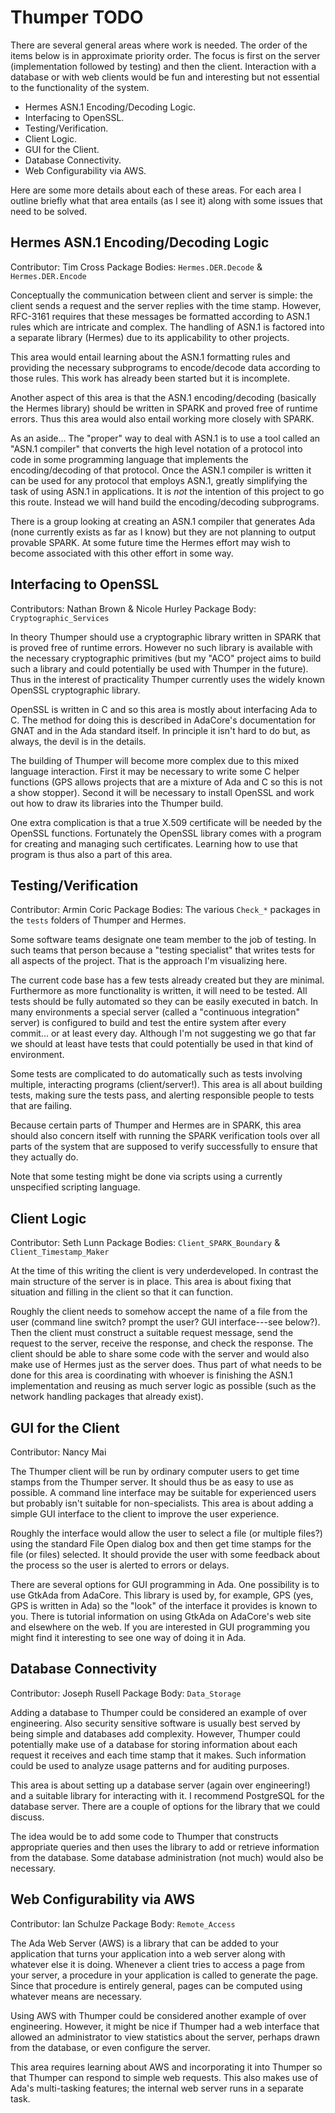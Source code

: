 
Thumper TODO
============

There are several general areas where work is needed. The order of the items below is in
approximate priority order. The focus is first on the server (implementation followed by
testing) and then the client. Interaction with a database or with web clients would be fun and
interesting but not essential to the functionality of the system.

+ Hermes ASN.1 Encoding/Decoding Logic.
+ Interfacing to OpenSSL.
+ Testing/Verification.
+ Client Logic.
+ GUI for the Client.
+ Database Connectivity.
+ Web Configurability via AWS.

Here are some more details about each of these areas. For each area I outline briefly what that
area entails (as I see it) along with some issues that need to be solved.

Hermes ASN.1 Encoding/Decoding Logic
------------------------------------

Contributor: Tim Cross
Package Bodies: `Hermes.DER.Decode` & `Hermes.DER.Encode`

Conceptually the communication between client and server is simple: the client sends a request
and the server replies with the time stamp. However, RFC-3161 requires that these messages be
formatted according to ASN.1 rules which are intricate and complex. The handling of ASN.1 is
factored into a separate library (Hermes) due to its applicability to other projects.

This area would entail learning about the ASN.1 formatting rules and providing the necessary
subprograms to encode/decode data according to those rules. This work has already been started
but it is incomplete.

Another aspect of this area is that the ASN.1 encoding/decoding (basically the Hermes library)
should be written in SPARK and proved free of runtime errors. Thus this area would also entail
working more closely with SPARK.

As an aside... The "proper" way to deal with ASN.1 is to use a tool called an "ASN.1 compiler"
that converts the high level notation of a protocol into code in some programming language that
implements the encoding/decoding of that protocol. Once the ASN.1 compiler is written it can be
used for any protocol that employs ASN.1, greatly simplifying the task of using ASN.1 in
applications. It is *not* the intention of this project to go this route. Instead we will hand
build the encoding/decoding subprograms.

There is a group looking at creating an ASN.1 compiler that generates Ada (none currently exists
as far as I know) but they are not planning to output provable SPARK. At some future time the
Hermes effort may wish to become associated with this other effort in some way.

Interfacing to OpenSSL
----------------------

Contributors: Nathan Brown & Nicole Hurley
Package Body: `Cryptographic_Services`

In theory Thumper should use a cryptographic library written in SPARK that is proved free of
runtime errors. However no such library is available with the necessary cryptographic primitives
(but my "ACO" project aims to build such a library and could potentially be used with Thumper in
the future). Thus in the interest of practicality Thumper currently uses the widely known
OpenSSL cryptographic library.

OpenSSL is written in C and so this area is mostly about interfacing Ada to C. The method for
doing this is described in AdaCore's documentation for GNAT and in the Ada standard itself. In
principle it isn't hard to do but, as always, the devil is in the details.

The building of Thumper will become more complex due to this mixed language interaction. First
it may be necessary to write some C helper functions (GPS allows projects that are a mixture of
Ada and C so this is not a show stopper). Second it will be necessary to install OpenSSL and
work out how to draw its libraries into the Thumper build.

One extra complication is that a true X.509 certificate will be needed by the OpenSSL functions.
Fortunately the OpenSSL library comes with a program for creating and managing such
certificates. Learning how to use that program is thus also a part of this area.

Testing/Verification
--------------------

Contributor: Armin Coric
Package Bodies: The various `Check_*` packages in the `tests` folders of Thumper and Hermes.

Some software teams designate one team member to the job of testing. In such teams that person
because a "testing specialist" that writes tests for all aspects of the project. That is the
approach I'm visualizing here.

The current code base has a few tests already created but they are minimal. Furthermore as more
functionality is written, it will need to be tested. All tests should be fully automated so they
can be easily executed in batch. In many environments a special server (called a "continuous
integration" server) is configured to build and test the entire system after every commit... or
at least every day. Although I'm not suggesting we go that far we should at least have tests
that could potentially be used in that kind of environment.

Some tests are complicated to do automatically such as tests involving multiple, interacting
programs (client/server!). This area is all about building tests, making sure the tests pass,
and alerting responsible people to tests that are failing.

Because certain parts of Thumper and Hermes are in SPARK, this area should also concern itself
with running the SPARK verification tools over all parts of the system that are supposed to
verify successfully to ensure that they actually do.

Note that some testing might be done via scripts using a currently unspecified scripting
language.

Client Logic
------------

Contributor: Seth Lunn
Package Bodies: `Client_SPARK_Boundary` & `Client_Timestamp_Maker`

At the time of this writing the client is very underdeveloped. In contrast the main structure of
the server is in place. This area is about fixing that situation and filling in the client so
that it can function.

Roughly the client needs to somehow accept the name of a file from the user (command line
switch? prompt the user? GUI interface---see below?). Then the client must construct a suitable
request message, send the request to the server, receive the response, and check the response.
The client should be able to share some code with the server and would also make use of Hermes
just as the server does. Thus part of what needs to be done for this area is coordinating with
whoever is finishing the ASN.1 implementation and reusing as much server logic as possible (such
as the network handling packages that already exist).

GUI for the Client
------------------

Contributor: Nancy Mai

The Thumper client will be run by ordinary computer users to get time stamps from the Thumper
server. It should thus be as easy to use as possible. A command line interface may be suitable
for experienced users but probably isn't suitable for non-specialists. This area is about adding
a simple GUI interface to the client to improve the user experience.

Roughly the interface would allow the user to select a file (or multiple files?) using the
standard File Open dialog box and then get time stamps for the file (or files) selected. It
should provide the user with some feedback about the process so the user is alerted to errors or
delays.

There are several options for GUI programming in Ada. One possibility is to use GtkAda from
AdaCore. This library is used by, for example, GPS (yes, GPS is written in Ada) so the "look" of
the interface it provides is known to you. There is tutorial information on using GtkAda on
AdaCore's web site and elsewhere on the web. If you are interested in GUI programming you might
find it interesting to see one way of doing it in Ada.

Database Connectivity
---------------------

Contributor: Joseph Rusell
Package Body: `Data_Storage`

Adding a database to Thumper could be considered an example of over engineering. Also security
sensitive software is usually best served by being simple and databases add complexity. However,
Thumper could potentially make use of a database for storing information about each request it
receives and each time stamp that it makes. Such information could be used to analyze usage
patterns and for auditing purposes.

This area is about setting up a database server (again over engineering!) and a suitable library
for interacting with it. I recommend PostgreSQL for the database server. There are a couple of
options for the library that we could discuss.

The idea would be to add some code to Thumper that constructs appropriate queries and then uses
the library to add or retrieve information from the database. Some database administration (not
much) would also be necessary.


Web Configurability via AWS
---------------------------

Contributor: Ian Schulze
Package Body: `Remote_Access`

The Ada Web Server (AWS) is a library that can be added to your application that turns your
application into a web server along with whatever else it is doing. Whenever a client tries to
access a page from your server, a procedure in your application is called to generate the page.
Since that procedure is entirely general, pages can be computed using whatever means are
necessary.

Using AWS with Thumper could be considered another example of over engineering. However, it
might be nice if Thumper had a web interface that allowed an administrator to view statistics
about the server, perhaps drawn from the database, or even configure the server.

This area requires learning about AWS and incorporating it into Thumper so that Thumper can
respond to simple web requests. This also makes use of Ada's multi-tasking features; the
internal web server runs in a separate task.
